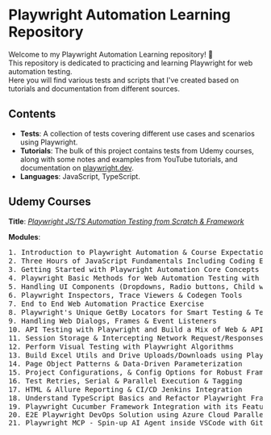 # Playwright Automation Learning Repository

Welcome to my Playwright Automation Learning repository! 🎉 <br>
This repository is dedicated to practicing and learning Playwright for web automation testing. <br>
Here you will find various tests and scripts that I've created based on tutorials and documentation from different sources.

## Contents

- **Tests**: A collection of tests covering different use cases and scenarios using Playwright.
- **Tutorials**: The bulk of this project contains tests from Udemy courses, along with some notes and examples from YouTube tutorials, and documentation on [playwright.dev](https://playwright.dev/).
- **Languages**: JavaScript, TypeScript.

## Udemy Courses
**Title**: [*Playwright JS/TS Automation Testing from Scratch & Framework*](https://www.udemy.com/course/playwright-tutorials-automation-testing/)

**Modules**:
<pre>
1. Introduction to Playwright Automation & Course Expectations                     ✅
2. Three Hours of JavaScript Fundamentals Including Coding Exercises               ✅
3. Getting Started with Playwright Automation Core Concepts                        ✅
4. Playwright Basic Methods for Web Automation Testing with Examples               ✅
5. Handling UI Components (Dropdowns, Radio buttons, Child windows)                ✅
6. Playwright Inspectors, Trace Viewers & Codegen Tools                            ✅
7. End to End Web Automation Practice Exercise                                     ✅
8. Playwright's Unique GetBy Locators for Smart Testing & Test Runner usage        ✅
9. Handling Web Dialogs, Frames & Event Listeners                                  ✅
10. API Testing with Playwright and Build a Mix of Web & API Tests                 ✅
11. Session Storage & Intercepting Network Request/Responses                       ✅
12. Perform Visual Testing with Playwright Algorithms                              ✅
13. Build Excel Utils and Drive Uploads/Downloads using Playwright                 ✅
14. Page Object Patterns & Data-Driven Parameterization                            ✅
15. Project Configurations, & Config Options for Robust Framework Design           ✅
16. Test Retries, Serial & Parallel Execution & Tagging                            ✅
17. HTML & Allure Reporting & CI/CD Jenkins Integration                            ✅
18. Understand TypeScript Basics and Refactor Playwright Framework to TypeScript   ✅
19. Playwright Cucumber Framework Integration with its Features
20. E2E Playwright DevOps Solution using Azure Cloud Parallel Hosting & CI/CD
21. Playwright MCP - Spin-up AI Agent inside VSCode with Github Copilot
</pre>
